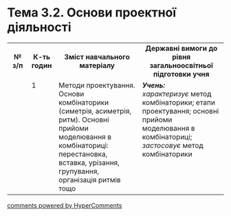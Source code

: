 <div id="hypercomments_widget" class="js-hypercomments-widget invisible"></div>

# Тема 3.2. Основи проектної діяльності

<table>
  <tr>
    <td width="10%" align="center"><b>№ з/п</b></td>
    <td width="10%" align="center"><b>К-ть годин</b></td>
    <td width="40%" align="center"><b>Зміст навчального матеріалу</b></td>
    <td width="40%" align="center"><b>Державні вимоги до рівня загальноосвітньої підготовки учня</b></td>
  </tr>
  <tr>
<td width="10%" style="vertical-align:top !important;"></td>
<td width="10%" style="vertical-align:top !important;">1</td>
    <td width="40%" style="vertical-align:top !important;">
Методи проектування.  Основи комбінаторики (симетрія, асиметрія, ритм). Основні прийоми моделювання в комбінаториці: перестановка, вставка, урізання, групування, організація ритмів тощо
</td>
    <td width="40%" style="vertical-align:top !important;">
<i><b>Учень:</b></i><br>
<i>характеризує</i> метод комбінаторики; етапи проектування; основні прийоми моделювання в комбінаториці;<br>
<i>застосовує</i> метод комбінаторики
</td>
  </tr>
  </tr>
</table>

<div class="js-hypercomments-container">
<a href="http://hypercomments.com" class="hc-link" title="comments widget">comments powered by HyperComments</a>
</div>